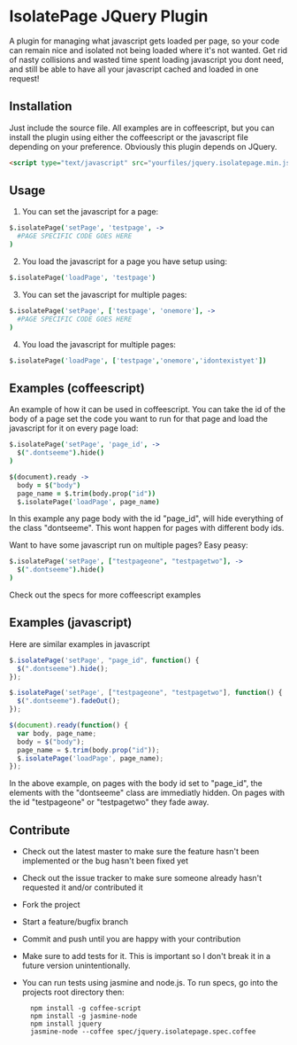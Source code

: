 IsolatePage JQuery Plugin
================================

A plugin for managing what javascript gets loaded per page, so your code can remain nice and isolated not being loaded where it's not wanted. Get rid of nasty collisions and wasted time spent loading javascript you dont need, and still be able to have all your javascript cached and loaded in one request!

Installation
-------------------------

Just include the source file. All examples are in coffeescript, but you can install the plugin using either the coffeescript or the javascript file depending on your preference. Obviously this plugin depends on JQuery.

```html
<script type="text/javascript" src="yourfiles/jquery.isolatepage.min.js"></script>
```

Usage
-------------------------

1. You can set the javascript for a page:

  ```coffeescript
  $.isolatePage('setPage', 'testpage', ->
    #PAGE SPECIFIC CODE GOES HERE
  )
  ```

2. You load the javascript for a page you have setup using:

  ```coffeescript
  $.isolatePage('loadPage', 'testpage')
  ```

3. You can set the javascript for multiple pages:

  ```coffeescript
  $.isolatePage('setPage', ['testpage', 'onemore'], ->
    #PAGE SPECIFIC CODE GOES HERE
  )
  ```

4. You load the javascript for multiple pages:

  ```coffeescript
  $.isolatePage('loadPage', ['testpage','onemore','idontexistyet'])
  ```

Examples (coffeescript)
-------------------------------

An example of how it can be used in coffeescript. You can take the id of the body of a page set the code you want to run for that page and load the javascript for it on every page load:

```coffeescript
$.isolatePage('setPage', 'page_id', ->
  $(".dontseeme").hide()
)
```

```coffeescript
$(document).ready -> 
  body = $("body")
  page_name = $.trim(body.prop("id"))
  $.isolatePage('loadPage', page_name)
```

In this example any page body with the id "page_id", will hide everything of the class "dontseeme". This wont happen for pages with different body ids.

Want to have some javascript run on multiple pages? Easy peasy:

```coffeescript
$.isolatePage('setPage', ["testpageone", "testpagetwo"], ->
  $(".dontseeme").hide()
)
```

Check out the specs for more coffeescript examples

Examples (javascript)
-------------------------------
Here are similar examples in javascript

```javascript
$.isolatePage('setPage', "page_id", function() {
  $(".dontseeme").hide();
});
```

```javascript
$.isolatePage('setPage', ["testpageone", "testpagetwo"], function() {
  $(".dontseeme").fadeOut();
});
```

```javascript
$(document).ready(function() {
  var body, page_name;
  body = $("body");
  page_name = $.trim(body.prop("id"));
  $.isolatePage('loadPage', page_name);
});
```

In the above example, on pages with the body id set to "page_id", the elements with the "dontseeme" class  are immediatly hidden. On pages with the id "testpageone" or "testpagetwo" they fade away.

Contribute
-------------------------------

* Check out the latest master to make sure the feature hasn't been implemented or the bug hasn't been fixed yet
* Check out the issue tracker to make sure someone already hasn't requested it and/or contributed it
* Fork the project
* Start a feature/bugfix branch
* Commit and push until you are happy with your contribution
* Make sure to add tests for it. This is important so I don't break it in a future version unintentionally.
* You can run tests using jasmine and node.js. To run specs, go into the projects root directory then:

        npm install -g coffee-script
        npm install -g jasmine-node
        npm install jquery
        jasmine-node --coffee spec/jquery.isolatepage.spec.coffee
